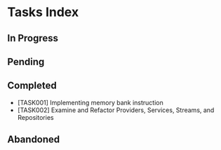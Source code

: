 # Tasks Index

## In Progress

## Pending

## Completed
- [TASK001] Implementing memory bank instruction
- [TASK002] Examine and Refactor Providers, Services, Streams, and Repositories

## Abandoned